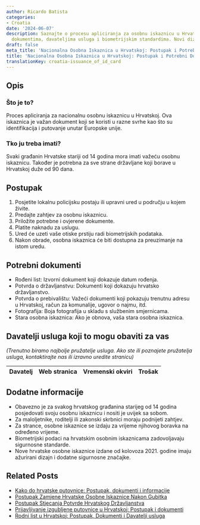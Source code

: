 ```yaml
---
author: Ricardo Batista
categories:
- Croatia
date: '2024-06-07'
description: Saznajte o procesu apliciranja za osobnu iskaznicu u Hrvatskoj, potrebnim
  dokumentima, davateljima usluga i biometrijskim standardima. Novi dizajn od 2021.
draft: false
meta_title: 'Nacionalna Osobna Iskaznica u Hrvatskoj: Postupak i Potrebni Dokumenti'
title: 'Nacionalna Osobna Iskaznica u Hrvatskoj: Postupak i Potrebni Dokumenti'
translationKey: croatia-issuance_of_id_card
---
```



## Opis
### Što je to?
Proces apliciranja za nacionalnu osobnu iskaznicu u Hrvatskoj. Ova iskaznica je važan dokument koji se koristi u razne svrhe kao što su identifikacija i putovanje unutar Europske unije.

### Tko ju treba imati?
Svaki građanin Hrvatske stariji od 14 godina mora imati važeću osobnu iskaznicu. Također je potrebna za sve strane državljane koji borave u Hrvatskoj duže od 90 dana.

## Postupak
1. Posjetite lokalnu policijsku postaju ili upravni ured u području u kojem živite.
2. Predajte zahtjev za osobnu iskaznicu.
3. Priložite potrebne i ovjerene dokumente.
4. Platite naknadu za uslugu.
5. Ured će uzeti vaše otiske prstiju radi biometrijskih podataka.
6. Nakon obrade, osobna iskaznica će biti dostupna za preuzimanje na istom uredu.

## Potrebni dokumenti
- Rođeni list: Izvorni dokument koji dokazuje datum rođenja.
- Potvrda o državljanstvu: Dokumenti koji dokazuju hrvatsko državljanstvo.
- Potvrda o prebivalištu: Važeći dokumenti koji pokazuju trenutnu adresu u Hrvatskoj, račun za komunalije, ugovor o najmu, itd.
- Fotografija: Boja fotografija u skladu s službenim smjernicama.
- Stara osobna iskaznica: Ako je obnova, vaša stara osobna iskaznica.

## Davatelji usluga koji to mogu obaviti za vas

_(Trenutno biramo najbolje pružatelje usluga. Ako ste ili poznajete pružatelja usluga, kontaktirajte nas ili izravno uredite stranicu)_

| Davatelj | Web stranica | Vremenski okviri | Trošak |
| --------------- | --------------- | :-------------: | :-------------: |

## Dodatne informacije
- Obavezno je za svakog hrvatskog građanina starijeg od 14 godina posjedovati svoju osobnu iskaznicu i nositi je uvijek sa sobom.
- Za maloljetnike, roditelji ili zakonski skrbnici moraju podnijeti zahtjev.
- Za strance, osobne iskaznice se izdaju za vrijeme njihovog boravka na određeno vrijeme.
- Biometrijski podaci na hrvatskim osobnim iskaznicama zadovoljavaju sigurnosne standarde.
- Nove hrvatske osobne iskaznice izdane od kolovoza 2021. godine imaju ažurirani dizajn i dodatne sigurnosne značajke.
## Related Posts

- [Kako do hrvatske putovnice: Postupak, dokumenti i informacije](https://tramitit.com/hr/guides/croatia/izdavanje_putovnice/)
- [Postupak Zamjene Hrvatske Osobne Iskaznice Nakon Gubitka](https://tramitit.com/hr/guides/croatia/prijava_nestanka_osobne_iskaznice/)
- [Postupak Stjecanja Potvrde Hrvatskog Državljanstva](https://tramitit.com/hr/guides/croatia/izdavanje_domovnice/)
- [Prijavljivanje izgubljene putovnice u Hrvatskoj: Postupak i dokumenti](https://tramitit.com/hr/guides/croatia/prijava_nestanka_putovnice/)
- [Rodni list u Hrvatskoj: Postupak, Dokumenti i Davatelji usluga](https://tramitit.com/hr/guides/croatia/izdavanje_rodnog_lista/)